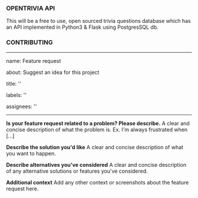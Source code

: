 ### OPENTRIVIA API
This will be a free to use, open sourced trivia questions database which has an API implemented in Python3 & Flask using PostgresSQL db.

### CONTRIBUTING
---

name: Feature request

about: Suggest an idea for this project

title: ''

labels: ''

assignees: ''

---

**Is your feature request related to a problem? Please describe.**
A clear and concise description of what the problem is. Ex. I'm always frustrated when [...]

**Describe the solution you'd like**
A clear and concise description of what you want to happen. 

**Describe alternatives you've considered**
A clear and concise description of any alternative solutions or features you've considered.

**Additional context**
Add any other context or screenshots about the feature request here.